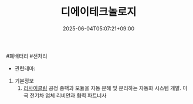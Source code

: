 ﻿---
title: "디에이테크놀로지"
date: 2025-06-04T05:07:21+09:00
lastmod: 2025-06-04T05:07:21+09:00
type: docs
sidebar:
  open: true
weight: 3
---
<div style="display:none">
  <meta property="article:published_time" content="2025-06-03T20:07:21Z" />
  <meta property="article:modified_time" content="2025-06-03T20:07:21Z" />
</div>
#폐배터리 #전처리 

- 관련테마: 

1. 기본정보
	1. [리사이클링](/industry-study/리사이클링/) 공정 중팩과 모듈을 자동 분해 및 분리하는 자동화 시스템 개발. 미국 전기차 업체 리비안과 협력 파트너사

